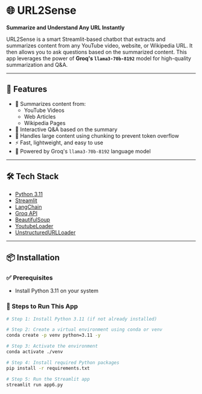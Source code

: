 # 🌐 URL2Sense

**Summarize and Understand Any URL Instantly**

URL2Sense is a smart Streamlit-based chatbot that extracts and summarizes content from any YouTube video, website, or Wikipedia URL. It then allows you to ask questions based on the summarized content. This app leverages the power of **Groq's `llama3-70b-8192`** model for high-quality summarization and Q&A.

---

## 🚀 Features

- 🔗 Summarizes content from:
  - YouTube Videos
  - Web Articles
  - Wikipedia Pages
- 💬 Interactive Q&A based on the summary
- 🧠 Handles large content using chunking to prevent token overflow
- ⚡ Fast, lightweight, and easy to use
- 🔐 Powered by Groq's `llama3-70b-8192` language model

---

## 🛠️ Tech Stack

- [Python 3.11](https://www.python.org/)
- [Streamlit](https://streamlit.io/)
- [LangChain](https://www.langchain.com/)
- [Groq API](https://console.groq.com/)
- [BeautifulSoup](https://www.crummy.com/software/BeautifulSoup/)
- [YoutubeLoader](https://python.langchain.com/docs/modules/data_connection/document_loaders/youtube)
- [UnstructuredURLLoader](https://python.langchain.com/docs/modules/data_connection/document_loaders/html)

---

## 📦 Installation

### ✅ Prerequisites

- Install Python 3.11 on your system

### 📂 Steps to Run This App

```bash
# Step 1: Install Python 3.11 (if not already installed)

# Step 2: Create a virtual environment using conda or venv
conda create -p venv python=3.11 -y

# Step 3: Activate the environment
conda activate ./venv

# Step 4: Install required Python packages
pip install -r requirements.txt

# Step 5: Run the Streamlit app
streamlit run app6.py
```
